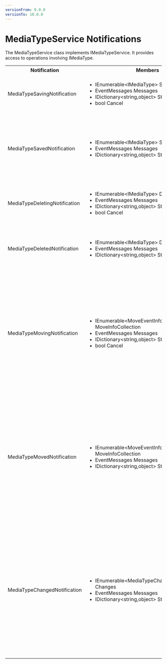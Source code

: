 ```yaml
---
versionFrom: 9.0.0
versionTo: 10.0.0
---
```


# MediaTypeService Notifications

The MediaTypeService class implements IMediaTypeService. It provides access to operations involving IMediaType.

<table>
  <tr>
    <th>Notification</th>
    <th>Members</th>
    <th>Description</th>
  </tr>

  <tr>
    <td>MediaTypeSavingNotification</td>
    <td>
      <ul>
        <li>IEnumerable&ltIMediaType&gt SavedEntities</li>
        <li>EventMessages Messages</li>
        <li>IDictionary&ltstring,object&gt State</li>
        <li>bool Cancel</li>
      </ul>
    </td>
    <td>
    Published when MediaTypeService.Save is called in the API.<br/>
    SavedEntities: Gets the collection of IMediaType objects being saved.
    </td>
  </tr>

  <tr>
    <td>MediaTypeSavedNotification</td>
    <td>
      <ul>
        <li>IEnumerable&ltIMediaType&gt SavedEntities</li>
        <li>EventMessages Messages</li>
        <li>IDictionary&ltstring,object&gt State</li>
      </ul>
    </td>
    <td>
    Published when MediaTypeService.Save is called in the API, after the entities has been saved.<br/>
    NOTE: <em><a href="determining-new-entity.md">See here on how to determine if the entity is brand new</a></em><br/>
    SavedEntities: Gets the collection of saved IMediaType objects.
    </td>
  </tr>

  <tr>
    <td>MediaTypeDeletingNotification</td>
    <td>
      <ul>
        <li>IEnumerable&ltIMediaType&gt DeletedEntities</li>
        <li>EventMessages Messages</li>
        <li>IDictionary&ltstring,object&gt State</li>
        <li>bool Cancel</li>
      </ul>
    </td>
    <td>
      Published when MediaTypeService.Delete is called in the API.<br/>
      DeletedEntities: Gets the collection of IMediaType objects being deleted.
    </td>
  </tr>

  <tr>
    <td>MediaTypeDeletedNotification</td>
    <td>
      <ul>
        <li>IEnumerable&ltIMediaType&gt DeletedEntities</li>
        <li>EventMessages Messages</li>
        <li>IDictionary&ltstring,object&gt State</li>
      </ul>
    </td>
    <td>
      Published when MediaTypeService.Delete is called in the API, after the entities has been deleted.<br/>
      DeletedEntities: Gets the collection of deleted IMediaType objects.
    </td>
  </tr>

  <tr>
    <td>MediaTypeMovingNotification</td>
    <td>
      <ul>
        <li>IEnumerable&ltMoveEventInfo&ltIMediaType&gt&gt MoveInfoCollection</li>
        <li>EventMessages Messages</li>
        <li>IDictionary&ltstring,object&gt State</li>
        <li>bool Cancel</li>
      </ul>
    </td>
    <td>
    Published when MediaTypeService.Move is called in the API<br/>
    MoveInfoCollection will for each moving entity provide:
      <ol>
        <li>Entity: Gets the IMediaType object being moved</li>
        <li>OriginalPath: The original path the entity is moved from</li>
        <li>NewParentId: Gets the Id of the parent the entity will have after it has been moved</li>
      </ol>
    </td>
  </tr>

  <tr>
    <td>MediaTypeMovedNotification</td>
    <td>
      <ul>
        <li>IEnumerable&ltMoveEventInfo&ltIMediaType&gt&gt MoveInfoCollection</li>
        <li>EventMessages Messages</li>
        <li>IDictionary&ltstring,object&gt State</li>
      </ul>
    </td>
    <td>
    Published when MediaTypeService.Move is called in the API, after the entities has been moved.<br/>
    MoveInfoCollection will for each moving entity provide:
      <ol>
        <li>Entity: Gets the IMediaType object being moved</li>
        <li>OriginalPath: The original path the entity is moved from</li>
        <li>NewParentId: Gets the Id of the parent the entity will have after it has been moved</li>
      </ol>
    </td>
  </tr>

  <tr>
    <td>MediaTypeChangedNotification</td>
    <td>
      <ul>
        <li>IEnumerable&ltMediaTypeChange&ltIMediaType&gt&gt Changes</li>
        <li>EventMessages Messages</li>
        <li>IDictionary&ltstring,object&gt State</li>
      </ul>
    </td>
    <td>
    Published when a MediaType is saved or deleted, after the transaction has completed. This is mainly used for caching purposes, and generally not recommended, use Saved and Deleted notifications instead.<br/>
    Changes will for each item affected by the change prove:
    <ol>
      <li>Item: The IMediaType affected by the change.</li>
      <li>ChangeTypes: The type of change: Create, Remove, RefreshMain, etc.</li>
    </ol>
    </td>
  </tr>
</table>
